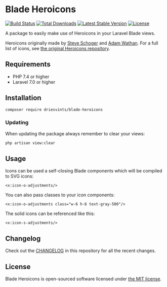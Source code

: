 # Blade Heroicons

<a href="https://github.com/driesvints/blade-heroicons/actions"><img src="https://github.com/driesvints/blade-heroicons/workflows/tests/badge.svg" alt="Build Status"></a>
<a href="https://packagist.org/packages/driesvints/blade-heroicons"><img src="https://poser.pugx.org/driesvints/blade-heroicons/d/total.svg" alt="Total Downloads"></a>
<a href="https://packagist.org/packages/driesvints/blade-heroicons"><img src="https://poser.pugx.org/driesvints/blade-heroicons/v/stable.svg" alt="Latest Stable Version"></a>
<a href="https://packagist.org/packages/driesvints/blade-heroicons"><img src="https://poser.pugx.org/driesvints/blade-heroicons/license.svg" alt="License"></a>

A package to easily make use of Heroicons in your Laravel Blade views.

Heroicons originally made by [Steve Schoger](https://twitter.com/steveschoger) and [Adam Wathan](https://twitter.com/adamwathan). For a full list of icons, see [the original Heroicons repository](https://github.com/refactoringui/heroicons).

## Requirements

- PHP 7.4 or higher
- Laravel 7.0 or higher

## Installation

```bash
composer require driesvints/blade-heroicons
```

### Updating

When updating the package always remember to clear your views:

```bash
php artisan view:clear
```

## Usage

Icons can be used a self-closing Blade components which will be compiled to SVG icons:

```blade
<x:icon-o-adjustments/>
```

You can also pass classes to your icon components:

```blade
<x:icon-o-adjustments class="w-6 h-6 text-gray-500"/>
```

The solid icons can be referenced like this:

```blade
<x:icon-s-adjustments/>
```

## Changelog

Check out the [CHANGELOG](CHANGELOG.md) in this repository for all the recent changes.

## License

Blade Heroicons is open-sourced software licensed under [the MIT license](LICENSE.md).

